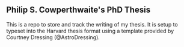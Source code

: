 ## Philip S. Cowperthwaite's PhD Thesis

This is a repo to store and track the writing of my thesis. It is setup to typeset into the Harvard thesis format using a template provided by Courtney Dressing (@AstroDressing).
